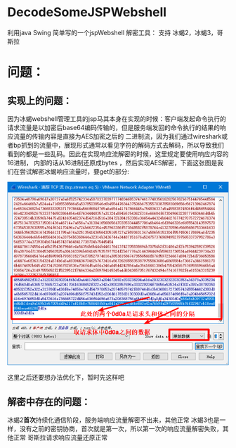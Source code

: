 # DecodeSomeJSPWebshell
利用java Swing 简单写的一个jspWebshell 解密工具：
  支持 冰蝎2，冰蝎3，哥斯拉
# 问题： 
## 实现上的问题：
  因为冰蝎webshell管理工具的jsp马其本身在实现的时候：客户端发起命令执行的请求流量是以加密后base64编码传输的，但是服务端发回的命令执行的结果的响应流量的传输内容是直接为AES加密之后的
二进制流，因为我们通过wireshark或者bp抓到的流量中，展现形式通常以看见字符的解码方式去解码，所以导致我们看到的都是一些乱码。因此在实现响应流解密的时候，这里规定要使用响应内容的16进制，
内部的话从16进制还原成bytes ，然后实现AES解密，下面这张图是我们在尝试解密冰蝎响应流量时，要get的部分:

![avatar](./forreadme1.png)

这里之后还要想办法优化下，暂时先这样吧

## 解密中存在的问题：
  冰蝎2**首次**持续化通信阶段，服务端响应流量解密不出来，其他正常
  冰蝎3也是一样，没有之前的密钥协商，首次就是第一次，所以第一次的响应流量解密失败，其他正常
  哥斯拉请求响应流量还原正常
